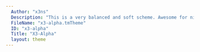```yaml
---
  Author: "x3ns"
  Description: "This is a very balanced and soft scheme. Awesome for night work. For more info, see: https://github.com/x3ns/x3-alpha-theme/"
  FileName: "x3-alpha.tmTheme"
  ID: "x3-alpha"
  Title: "X3-Alpha"
  layout: theme
---
```

  